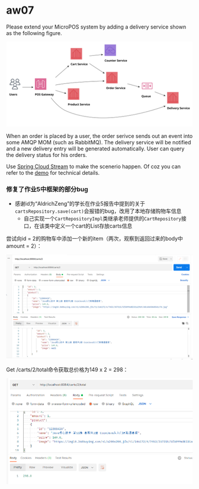 # aw07

Please extend your MicroPOS system by adding a delivery service shown as the following figure.

![](10-pos.svg)

When an order is placed by a user, the order serivce sends out an event into some AMQP MOM (such as RabbitMQ). The delivery service will be notified and a new delivery entry will be generated automatically. User can query the delivery status for his orders.

Use [Spring Cloud Stream](https://spring.io/projects/spring-cloud-stream) to make the scenerio happen. Of coz you can refer to the [demo](https://github.com/sa-spring/stream-loan) for technical details.



### 修复了作业5中框架的部分bug

- 感谢id为“AldrichZeng”的学长在作业5报告中提到的关于`cartsRepository.save(cart)`会报错的bug，改用了本地存储购物车信息
  - 自己实现一个`CartRepositoryImpl`类继承老师提供的`CartRepository`接口，在该类中定义一个cart的List存放carts信息

尝试向id = 2的购物车中添加一个新的item（两次，观察到返回过来的body中amount = 2）：

![1](ref/1.png)

Get /carts/2/total命令获取总价格为149 x 2 = 298：

![2](ref/2.png)

